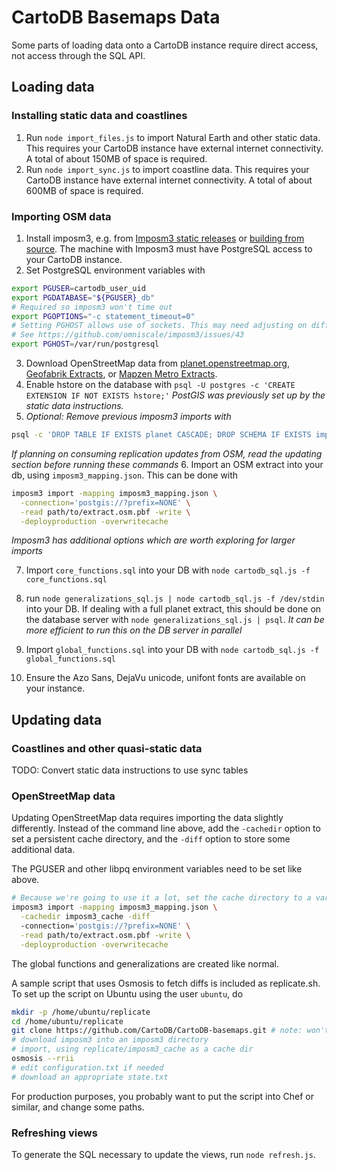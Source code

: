 # CartoDB Basemaps Data

Some parts of loading data onto a CartoDB instance require direct access, not access through the SQL API.

## Loading data
### Installing static data and coastlines
1. Run `node import_files.js` to import Natural Earth and other static data. This requires your CartoDB instance have external internet connectivity. A total of about 150MB of space is required.
2. Run `node import_sync.js` to import coastline data. This requires your CartoDB instance have external internet connectivity. A total of about 600MB of space is required.

### Importing OSM data
1. Install imposm3, e.g. from [Imposm3 static releases](http://imposm.org/static/rel/) or [building from source](https://github.com/omniscale/imposm3). The machine with Imposm3 must have PostgreSQL access to your CartoDB instance.
2. Set PostgreSQL environment variables with
  ```sh
export PGUSER=cartodb_user_uid
export PGDATABASE="${PGUSER}_db"
# Required so imposm3 won't time out
export PGOPTIONS="-c statement_timeout=0"
# Setting PGHOST allows use of sockets. This may need adjusting on different OSes, or for network connections
# See https://github.com/omniscale/imposm3/issues/43
export PGHOST=/var/run/postgresql
```
3. Download OpenStreetMap data from [planet.openstreetmap.org](http://planet.openstreetmap.org/), [Geofabrik Extracts](http://download.geofabrik.de/), or [Mapzen Metro Extracts](https://mapzen.com/data/metro-extracts).
4. Enable hstore on the database with ``psql -U postgres -c 'CREATE EXTENSION IF NOT EXISTS hstore;'``
  *PostGIS was previously set up by the static data instructions.*
5. *Optional: Remove previous imposm3 imports with*
  ```sh
  psql -c 'DROP TABLE IF EXISTS planet CASCADE; DROP SCHEMA IF EXISTS import CASCADE; DROP SCHEMA IF EXISTS backup CASCADE;'
```
  *If planning on consuming replication updates from OSM, read the updating section before running these commands*
6. Import an OSM extract into your db, using `imposm3_mapping.json`. This can be done with
  ```sh
  imposm3 import -mapping imposm3_mapping.json \
    -connection='postgis://?prefix=NONE' \
    -read path/to/extract.osm.pbf -write \
    -deployproduction -overwritecache
  ```
*Imposm3 has additional options which are worth exploring for larger imports*

7. Import `core_functions.sql` into your DB with `node cartodb_sql.js -f core_functions.sql`
8. run `node generalizations_sql.js | node cartodb_sql.js -f /dev/stdin` into your DB. If dealing with a full planet extract, this should be done on the database server with `node generalizations_sql.js | psql`.
  *It can be more efficient to run this on the DB server in parallel*
9. Import `global_functions.sql` into your DB with `node cartodb_sql.js -f global_functions.sql`

10. Ensure the Azo Sans, DejaVu unicode, unifont fonts are available on your instance.

## Updating data
### Coastlines and other quasi-static data

TODO: Convert static data instructions to use sync tables

### OpenStreetMap data
Updating OpenStreetMap data requires importing the data slightly differently. Instead of the command line above, add the ``-cachedir`` option to set a persistent cache directory, and the ``-diff`` option to store some additional data.

The PGUSER and other libpq environment variables need to be set like above.

```sh
# Because we're going to use it a lot, set the cache directory to a variable
imposm3 import -mapping imposm3_mapping.json \
  -cachedir imposm3_cache -diff
  -connection='postgis://?prefix=NONE' \
  -read path/to/extract.osm.pbf -write \
  -deployproduction -overwritecache
```

The global functions and generalizations are created like normal.

A sample script that uses Osmosis to fetch diffs is included as replicate.sh. To
set up the script on Ubuntu using the user `ubuntu`, do

```sh
mkdir -p /home/ubuntu/replicate
cd /home/ubuntu/replicate
git clone https://github.com/CartoDB/CartoDB-basemaps.git # note: won't work until develop branch is merged
# download imposm3 into an imposm3 directory
# import, using replicate/imposm3_cache as a cache dir
osmosis --rrii
# edit configuration.txt if needed
# download an appropriate state.txt
```

For production purposes, you probably want to put the script into Chef or similar, and change some paths.

### Refreshing views
To generate the SQL necessary to update the views, run `node refresh.js`.
